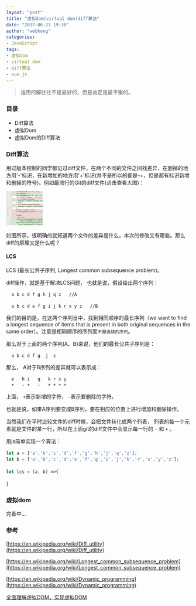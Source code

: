 ```yaml
---
layout: "post"
title: "虚拟dom(virtual dom)diff算法"
date: "2017-06-23 19:38"
author: "webkong"
categories:
- JavaScript
tags:
- 虚拟dom
- virtual dom
- diff算法
- vue.js
---
```


> 适用的解往往不是最好的，但是肯定是最平衡的。

### 目录

* Diff算法
* 虚拟Dom
* 虚拟Dom的Diff算法

<!-- more -->
### Diff算法

用过版本控制的同学都见过diff文件，在两个不同的文件之间找差异，在删掉的地方用'-'标识，在新增加的地方用'+'标识(并不是所以的都是-+，但是都有标识新增和删掉的符号)。例如最流行的Git的diff文件(点击查看大图)：

<img src="/images/2017/diff-gitDiff.png" width="100px"/>

如图所示，很明确的就知道两个文件的差异是什么，本次的修改又有哪些。那么diff的原理又是什么呢？

#### LCS

LCS (最长公共子序列, Longest common subsequence problem)。

diff操作，就是基于解决LCS问题， 也就是说，假设给出两个序列：

```
  a b c d f g h j q z   //A

  a b c d e f g i j k r x y z   //B
```
我们的目的是，在这两个序列当中，找到相同顺序的最长序列（we want to find a longest sequence of items that is present in both original sequences in the same order）。注意是相同顺序的序列而`不是连续的序列`。

那么对于上面的两个序列(A、B)来说，他们的最长公共子序列是：

```
  a b c d f g  j  z
```

那么， A对于B序列的差异就可以表示成：

```
  e   h i   q   k r x y
  +   - +   -   + + + +

```
上面， `+`表示新增的字符， `-`表示要删除的字符。

也就是说，如果A序列要变成B序列，要在相应的位置上进行增加和删除操作。

当然我们在平时比较文件的diff时候，会把文件转化成两个列表， 列表的每一个元素就是文件的某一行，所以在上面git的diff文件中会显示每一行的 `-` 和 `+` 。

用js简单实现一个算法：

```javascript
let a = ['a','b','c','d','f','g','h','j','q','z'];
let b = ['a','b','c','d','e','f','g','i','j','k','r','x','y','z'];

let lcs = (a, b) =>{

}
```

### 虚拟dom

完善中...



















### 参考

[https://en.wikipedia.org/wiki/Diff_utility](https://en.wikipedia.org/wiki/Diff_utility)

[https://en.wikipedia.org/wiki/Longest_common_subsequence_problem](https://en.wikipedia.org/wiki/Longest_common_subsequence_problem)

[https://en.wikipedia.org/wiki/Dynamic_programming](https://en.wikipedia.org/wiki/Dynamic_programming)

[全面理解虚拟DOM，实现虚拟DOM](http://www.ituring.com.cn/article/211352)
